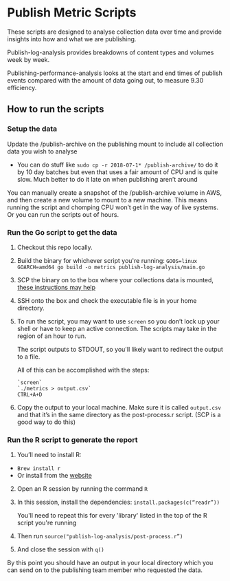 Publish Metric Scripts
==========================

These scripts are designed to analyse collection data over time and provide insights into how and what we are publishing.

Publish-log-analysis provides breakdowns of content types and volumes week by week.

Publishing-performance-analysis looks at the start and end times of publish events compared with the amount of data going out, to measure 9.30 efficiency.

How to run the scripts
------

### Setup the data
Update the /publish-archive on the publishing mount to include all collection data you wish to analyse

* You can do stuff like `sudo cp -r 2018-07-1* /publish-archive/` to do it by 10 day batches but even that uses a fair amount of CPU and is quite slow. Much better to do it late on when publishing aren’t around

You can manually create a snapshot of the /publish-archive volume in AWS, and then create a new volume to mount to a new machine. This means running the script and chomping CPU won’t get in the way of live systems. Or you can run the scripts out of hours.

### Run the Go script to get the data

1. Checkout this repo locally.

2. Build the binary for whichever script you're running: 
`GOOS=linux GOARCH=amd64 go build -o metrics publish-log-analysis/main.go`

3. SCP the binary on to the box where your collections data is mounted, [these instructions may help](https://github.com/ONSdigital/dp-setup/tree/develop/scripts#ansible-scp)

4. SSH onto the box and check the executable file is in your home directory.

5. To run the script, you may want to use `screen` so you don’t lock up your shell or have to keep an active connection. The scripts may take in the region of an hour to run.

    The script outputs to STDOUT, so you'll likely want to redirect the output to a file.

    All of this can be accomplished with the steps:
    ```
    `screen`
    `./metrics > output.csv`
    CTRL+A+D
    ```

6. Copy the output to your local machine. Make sure it is called `output.csv` and that it’s in the same directory as the post-process.r script. (SCP is a good way to do this)


### Run the R script to generate the report

1. You’ll need to install R:
  * `Brew install r`
  * Or install from the [website](https://www.r-project.org/)

2. Open an R session by running the command `R`

3. In this session, install the dependencies:
`install.packages(c(“readr”))`

    You'll need to repeat this for every 'library' listed in the top of the R script you're running

4. Then run `source("publish-log-analysis/post-process.r”)`

5. And close the session with `q()`

By this point you should have an output in your local directory which you can send on to the publishing team member who requested the data.


